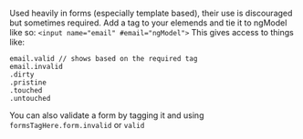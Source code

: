 Used heavily in forms (especially template based), their use is discouraged but sometimes required.  Add a tag to your elemends and tie it to ngModel like so:
`<input name="email" #email="ngModel">`
This gives access to things like:
```
email.valid // shows based on the required tag
email.invalid
.dirty
.pristine
.touched
.untouched
```

You can also validate a form by tagging it and using `formsTagHere.form.invalid` or `valid`